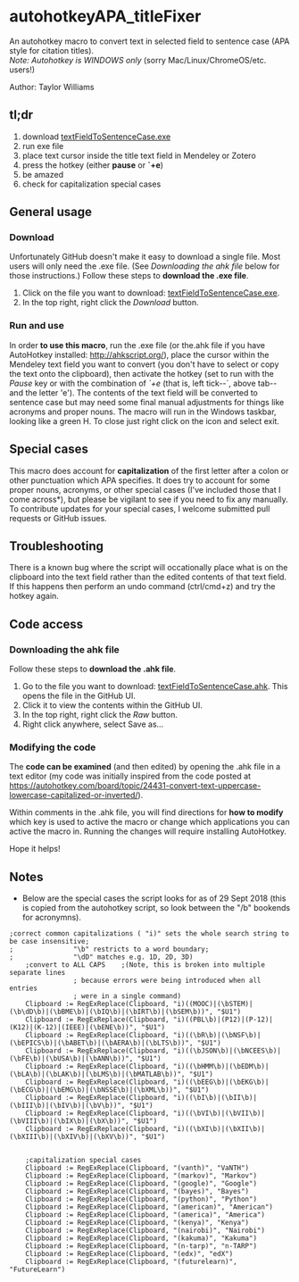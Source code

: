 # autohotkeyAPA_titleFixer
An autohotkey macro to convert text in selected field to sentence case (APA style for citation titles).  
*Note: Autohotkey is WINDOWS only* (sorry Mac/Linux/ChromeOS/etc. users!)

Author: Taylor Williams

## tl;dr
1. download [textFieldToSentenceCase.exe](https://github.com/tzwilliams/autohotkeyAPA_titleFixer/blob/master/textFieldToSentenceCase.exe)
1. run exe file
1. place text cursor inside the title text field in Mendeley or Zotero
1. press the hotkey (either **pause** or  **\`+e**)
1. be amazed
1. check for capitalization special cases

## General usage
### Download
Unfortunately GitHub doesn't make it easy to download a single file. Most users will only need the .exe file.  (See *Downloading the ahk file* below for those instructions.)
Follow these steps to __download the .exe file__.
1. Click on the file you want to download: [textFieldToSentenceCase.exe](https://github.com/tzwilliams/autohotkeyAPA_titleFixer/blob/master/textFieldToSentenceCase.exe).
1. In the top right, right click the _Download_ button.

### Run and use
In order **to use this macro**, run the .exe file (or the.ahk file if you have AutoHotkey installed: http://ahkscript.org/), place the cursor within the Mendeley text field you want to convert (you don't have to select or copy the text onto the clipboard), then activate the hotkey (set to run with the _Pause_ key or with the combination of _\`+e_ (that is, left tick--\`, above tab--and the letter 'e').  The contents of the text field will be converted to sentence case but may need some final manual adjustments for things like acronyms and proper nouns. The macro will run in the Windows taskbar, looking like a green H. To close just right click on the icon and select exit.

## Special cases
This macro does account for **capitalization** of the first letter after a colon or other punctuation which APA specifies. It does try to account for some proper nouns, acronyms, or other special cases (I've included those that I come across*), but please be vigilant to see if you need to fix any manually.  To contribute updates for your special cases, I welcome submitted pull requests or GitHub issues.

## Troubleshooting
There is a known bug where the script will occationally place what is on the clipboard into the text field rather than the edited contents of that text field.  If this happens then perform an undo command (ctrl/cmd+z) and try the hotkey again.

## Code access
### Downloading the ahk file
Follow these steps to __download the .ahk file__.
1. Go to the file you want to download: [textFieldToSentenceCase.ahk](https://github.com/tzwilliams/autohotkeyAPA_titleFixer/blob/master/textFieldToSentenceCase.ahk).  This opens the file in the GitHub UI.
1. Click it to view the contents within the GitHub UI.
1. In the top right, right click the _Raw_ button.
1. Right click anywhere, select Save as...

### Modifying the code
The **code can be examined** (and then edited) by opening the .ahk file in a text editor (my code was initially inspired from the code posted at https://autohotkey.com/board/topic/24431-convert-text-uppercase-lowercase-capitalized-or-inverted/).  

Within comments in the .ahk file, you will find directions for **how to modify** which key is used to active the macro or change which applications you can active the macro in.  Running the changes will require installing AutoHotkey.

Hope it helps!

## Notes
* Below are the special cases the script looks for as of 29 Sept 2018 (this is copied from the autohotkey script, so look between the "/b" bookends for acronymns).
```
;correct common capitalizations ( "i)" sets the whole search string to be case insensitive;
;				"\b" restricts to a word boundary;
;				"\dD" matches e.g. 1D, 2D, 3D)
	;convert to ALL CAPS	;(Note, this is broken into multiple separate lines
				; because errors were being introduced when all entries
				; were in a single command)
	Clipboard := RegExReplace(Clipboard, "i)((MOOC)|(\bSTEM)|(\b\dD\b)|(\bBME\b)|(\bIQ\b)|(\bIRT\b)|(\bSEM\b))", "$U1")
	Clipboard := RegExReplace(Clipboard, "i)((PBL\b)|(P12)|(P-12)|(K12)|(K-12)|(IEEE)|(\bENE\b))", "$U1")
	Clipboard := RegExReplace(Clipboard, "i)((\bR\b)|(\bNSF\b)|(\bEPICS\b)|(\bABET\b)|(\bAERA\b)|(\bLTS\b))", "$U1")
	Clipboard := RegExReplace(Clipboard, "i)((\bJSON\b)|(\bNCEES\b)|(\bFE\b)|(\bUSA\b)|(\bANN\b))", "$U1")
	Clipboard := RegExReplace(Clipboard, "i)((\bHMM\b)|(\bEDM\b)|(\bLA\b)|(\bLAK\b)|(\bLMS\b)|(\bMATLAB\b))", "$U1")
	Clipboard := RegExReplace(Clipboard, "i)((\bEEG\b)|(\bEKG\b)|(\bECG\b)|(\bEMG\b)|(\bNSSE\b)|(\bXML\b))", "$U1")
	Clipboard := RegExReplace(Clipboard, "i)((\bI\b)|(\bII\b)|(\bIII\b)|(\bIV\b)|(\bV\b))", "$U1")
	Clipboard := RegExReplace(Clipboard, "i)((\bVI\b)|(\bVII\b)|(\bVIII\b)|(\bIX\b)|(\bX\b))", "$U1")
	Clipboard := RegExReplace(Clipboard, "i)((\bXI\b)|(\bXII\b)|(\bXIII\b)|(\bXIV\b)|(\bXV\b))", "$U1")


	;capitalization special cases
	Clipboard := RegExReplace(Clipboard, "(vanth)", "VaNTH")
	Clipboard := RegExReplace(Clipboard, "(markov)", "Markov")
	Clipboard := RegExReplace(Clipboard, "(google)", "Google")
	Clipboard := RegExReplace(Clipboard, "(bayes)", "Bayes")
	Clipboard := RegExReplace(Clipboard, "(python)", "Python")
	Clipboard := RegExReplace(Clipboard, "(american)", "American")
	Clipboard := RegExReplace(Clipboard, "(america)", "America")
	Clipboard := RegExReplace(Clipboard, "(kenya)", "Kenya")
	Clipboard := RegExReplace(Clipboard, "(nairobi)", "Nairobi")
	Clipboard := RegExReplace(Clipboard, "(kakuma)", "Kakuma")
	Clipboard := RegExReplace(Clipboard, "(n-tarp)", "n-TARP")
	Clipboard := RegExReplace(Clipboard, "(edx)", "edX")
	Clipboard := RegExReplace(Clipboard, "(futurelearn)", "FutureLearn")
```

